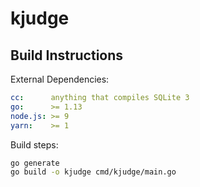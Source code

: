 # kjudge

## Build Instructions

External Dependencies:

```yaml
cc:      anything that compiles SQLite 3
go:      >= 1.13
node.js: >= 9
yarn:    >= 1
```

Build steps:

```sh
go generate
go build -o kjudge cmd/kjudge/main.go
```
